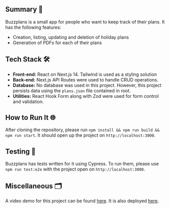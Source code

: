 ## Summary 📑

Buzzplans is a small app for people who want to keep track of their plans. It has the following features:

- Creation, listing, updating and deletion of holiday plans
- Generation of PDFs for each of their plans

## Tech Stack 🛠️

- **Front-end:** React on Next.js 14. Tailwind is used as a styling solution
- **Back-end:** Next.js API Routes were used to handle CRUD operations.
- **Database:** No database was used in this project. However, this project persists data using the `plans.json` file contained in root.
- **Utilities:** React Hook Form along with Zod were used for form control and validation.

## How to Run It 🌐

After cloning the repository, please run `npm install && npm run build && npm run start`. It should open up the project on `http://localhost:3000`.

## Testing 🧪

Buzzplans has tests written for it using Cypress. To run them, please use `npm run test:e2e` with the project open on `http://localhost:3000`.

## Miscellaneous 🗂️

A video demo for this project can be found [here](https://www.loom.com/share/e5d83ac976054c708b1f88117d16b768).
It is also deployed [here](https://buzzplans.vercel.app/).
